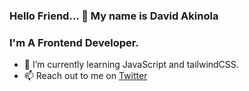 ### Hello Friend... 👋 My name is David Akinola


### I'm A Frontend Developer.


- 🌱 I’m currently learning JavaScript and tailwindCSS.
- 📫 Reach out to me on <a href="https://twitter.com/webForDave?t=JRbX-XK6vMDLcavDgg&s=09">Twitter</a>
